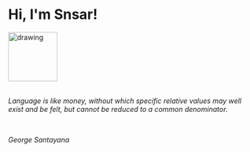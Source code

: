 <h1>Hi, I'm Snsar!</h1> <img src="https://acegif.com/wp-content/uploads/2021/4fh5wi/pepefrg-21.gif" alt="drawing"  height = "100"/> <br> <br> <p><i>Language is like money, without which specific relative values may well exist and be felt, but cannot be reduced to a common denominator.</i></p> <br> <p><i>George Santayana</i></p>